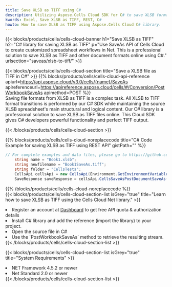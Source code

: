 ```yaml
---
title: Save XLSB as TIFF using C# 
description: Utilizing Aspose.Cells Cloud SDK for C# to save XLSB format file as TIFF format file. 
kwords: Excel, Save XLSB as TIFF, REST, C#
howto: How to save XLSB as TIFF using Aspose.Cells Cloud C# library.
---
```



{{< blocks/products/cells/cells-cloud-banner h1="Save XLSB as TIFF" h2="C# library for saving XLSB as TIFF" p="Use SaveAs API of Cells Cloud to create customized spreadsheet workflows in Net. This is a professional solution to save XLSB as TIFF and other document formats online using C#." urlsection="saveas/xlsb-to-tiff/" >}}

{{< blocks/products/cells/cells-cloud-section  title="Save a XLSB file as TIFF in C#" >}}
{{% blocks/products/cells/cells-cloud-api-reference  apiurl=https://api.aspose.cloud/v3.0/cells/{name}/SaveAs  apireferenceurl=https://apireference.aspose.cloud/cells/#/Conversion/PostWorkbookSaveAs  apimethod=POST %}}
<br/>
Saving file formats from XLSB as TIFF is a complex task. All XLSB to TIFF format transitions is performed by our C# SDK while maintaining the source XLSB spreadsheet's main structural and logical content. Our C# library is a professional solution to save XLSB as TIFF files online. This Cloud SDK gives C# developers powerful functionality and perfect TIFF output.

{{< /blocks/products/cells/cells-cloud-section >}}

{{% blocks/products/cells/cells-cloud-noreplacecode title="C# Code Example for saving XLSB as TIFF using REST API" gistPath="" %}}
  
```cs
// For complete examples and data files, please go to https://github.com/aspose-cells-cloud/aspose-cells-cloud-dotnet/
    string name = "Book1.xlsb";
    string newfilename = "Book1SaveAs.tiff";
    string folder = "CellsTests";
    CellsApi cellsApi = new CellsApi(Environment.GetEnvironmentVariable("ProductClientId"), Environment.GetEnvironmentVariable("ProductClientSecret"));
    SaveResponse saveResponse = cellsApi.CellsSaveAsPostDocumentSaveAs(name, null, newfilename, null,null,folder);
```
  
{{% /blocks/products/cells/cells-cloud-noreplacecode  %}}
<br/>
{{< blocks/products/cells/cells-cloud-section-list isGrey="true"  title="Learn how to save XLSB as TIFF using the Cells Cloud Net library." >}}
<li>Register an account at <a href="https://dashboard.aspose.cloud/">Dashboard</a> to get free API quota & authorization details</li>
<li>Install C# library and add the reference (import the library) to your project.</li>
<li>Open the source file in C#</li>
<li>Use the `PostWorkbookSaveAs` method to retrieve the resulting stream.</li>
{{< /blocks/products/cells/cells-cloud-section-list >}}

{{< blocks/products/cells/cells-cloud-section-list isGrey="true"  title="System Requirements" >}}
<li>NET Framework 4.5.2 or newer</li>
<li>Net Standard 2.0 or newer</li>
{{< /blocks/products/cells/cells-cloud-section-list >}}
